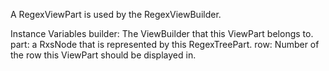 A RegexViewPart is used by the RegexViewBuilder.

Instance Variables
	builder: The ViewBuilder that this ViewPart belongs to.
	part: a RxsNode that is represented by this RegexTreePart.
	row: Number of the row this ViewPart should be displayed in.